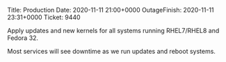 Title: Production
Date: 2020-11-11 21:00+0000
OutageFinish: 2020-11-11 23:31+0000
Ticket: 9440

Apply updates and new kernels for all systems running RHEL7/RHEL8 and Fedora 32.

Most services will see downtime as we run updates and reboot systems.